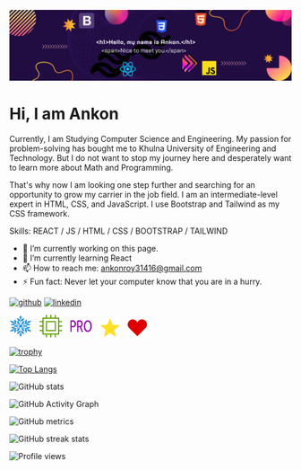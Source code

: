 ![I am Ankon](https://github.com/ankonroy/ankonroy/blob/main/Blue%20Modern%20Gradient%20Technology%20LinkedIn%20Banner.png)

# Hi, I am Ankon

Currently, I am Studying Computer Science and Engineering. My passion for problem-solving has bought me to Khulna University of Engineering and Technology. But I do not want to stop my journey here and desperately want to learn more about Math and Programming.

That's why now I am looking one step further and searching for an opportunity to grow my carrier in the job field. I am an intermediate-level expert in HTML, CSS, and JavaScript. I use Bootstrap and Tailwind as my CSS framework.

Skills: REACT / JS / HTML / CSS / BOOTSTRAP / TAILWIND

- 🔭 I’m currently working on this page. 
- 🌱 I’m currently learning React 
- 📫 How to reach me: ankonroy31416@gmail.com 
- ⚡ Fun fact: Never let your computer know that you are in a hurry. 


[<img src='https://cdn.jsdelivr.net/npm/simple-icons@3.0.1/icons/github.svg' alt='github' height='40'>](https://github.com/ankonroy)  [<img src='https://cdn.jsdelivr.net/npm/simple-icons@3.0.1/icons/linkedin.svg' alt='linkedin' height='40'>](https://www.linkedin.com/in/ankon-roy/)  

<a href='https://archiveprogram.github.com/'><img src='https://raw.githubusercontent.com/acervenky/animated-github-badges/master/assets/acbadge.gif' width='40' height='40'></a> <a href='https://docs.github.com/en/developers'><img src='https://raw.githubusercontent.com/acervenky/animated-github-badges/master/assets/devbadge.gif' width='40' height='40'></a> <a href='https://github.com/pricing'><img src='https://raw.githubusercontent.com/acervenky/animated-github-badges/master/assets/pro.gif' width='40' height='40'></a> <a href='https://stars.github.com/'><img src='https://raw.githubusercontent.com/acervenky/animated-github-badges/master/assets/starbadge.gif' width='35' height='35'></a> <a href='https://docs.github.com/en/github/supporting-the-open-source-community-with-github-sponsors'><img src='https://raw.githubusercontent.com/acervenky/animated-github-badges/master/assets/sponsorbadge.gif' width='35' height='35'></a> 

[![trophy](https://github-profile-trophy.vercel.app/?username=ankonroy)](https://github.com/ryo-ma/github-profile-trophy)

[![Top Langs](https://github-readme-stats.vercel.app/api/top-langs/?username=ankonroy)](https://github.com/anuraghazra/github-readme-stats)

![GitHub stats](https://github-readme-stats.vercel.app/api?username=ankonroy&show_icons=true&count_private=true)  

![GitHub Activity Graph](https://activity-graph.herokuapp.com/graph?username=ankonroy)  

![GitHub metrics](https://metrics.lecoq.io/ankonroy)  

![GitHub streak stats](https://streak-stats.demolab.com/?user=ankonroy)  

![Profile views](https://gpvc.arturio.dev/ankonroy)  

